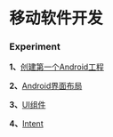 # 移动软件开发

### Experiment

**1、**[创建第一个Android工程](https://github.com/eric-ruhu/MobileApp/tree/master/TestApp)

**2、**[Android界面布局](https://github.com/eric-ruhu/MobileApp/tree/master/LayoutTuorial)

**3、**[UI组件](https://github.com/eric-ruhu/MobileApp/tree/master/UIcomponents)

**4、**[Intent](https://github.com/eric-ruhu/MobileApp/tree/master/Intent)